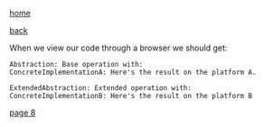 [home](./page01.md)

[back](./page06.md)

When we view our code through a browser we should get:

```
Abstraction: Base operation with:
ConcreteImplementationA: Here's the result on the platform A.

ExtendedAbstraction: Extended operation with:
ConcreteImplementationB: Here's the result on the platform B
```


[page 8](./page08.md)
